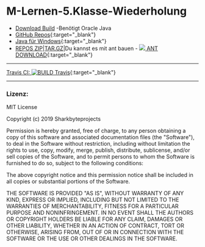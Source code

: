 # M-Lernen-5.Klasse-Wiederholung 

- [Download Build](https://github.com/Sharkbyteprojects/M-Lernen--5.Klasse-Wiederholung/releases/download/JAR/M-Lernen.jar) -Benötigt Oracle Java
- [GitHub Repos](https://github.com/Sharkbyteprojects/M-Lernen--5.Klasse-Wiederholung){:target="_blank"}
- [Java für Windows](https://www.java.com/de/){:target="_blank"}
- [REPOS ZIP](https://github.com/Sharkbyteprojects/M-Lernen--5.Klasse-Wiederholung/archive/master.zip)|[TAR.GZ](https://github.com/Sharkbyteprojects/M-Lernen--5.Klasse-Wiederholung/archive/master.tar.gz)|Du kannst es mit ant bauen - [![](https://ant.apache.org/images/project-logo.gif) ANT DOWNLOAD](https://www.apache.org/dist/ant/binaries/){:target="_blank"}

---
[Travis CI: ![BUILD Travis](https://api.travis-ci.org/Sharkbyteprojects/M-Lernen--5.Klasse-Wiederholung.svg?branch=master)](https://travis-ci.org/Sharkbyteprojects/M-Lernen--5.Klasse-Wiederholung){:target="_blank"}

---
### Lizenz:
MIT License

Copyright (c) 2019 Sharkbyteprojects

Permission is hereby granted, free of charge, to any person obtaining a copy
of this software and associated documentation files (the "Software"), to deal
in the Software without restriction, including without limitation the rights
to use, copy, modify, merge, publish, distribute, sublicense, and/or sell
copies of the Software, and to permit persons to whom the Software is
furnished to do so, subject to the following conditions:

The above copyright notice and this permission notice shall be included in all
copies or substantial portions of the Software.

THE SOFTWARE IS PROVIDED "AS IS", WITHOUT WARRANTY OF ANY KIND, EXPRESS OR
IMPLIED, INCLUDING BUT NOT LIMITED TO THE WARRANTIES OF MERCHANTABILITY,
FITNESS FOR A PARTICULAR PURPOSE AND NONINFRINGEMENT. IN NO EVENT SHALL THE
AUTHORS OR COPYRIGHT HOLDERS BE LIABLE FOR ANY CLAIM, DAMAGES OR OTHER
LIABILITY, WHETHER IN AN ACTION OF CONTRACT, TORT OR OTHERWISE, ARISING FROM,
OUT OF OR IN CONNECTION WITH THE SOFTWARE OR THE USE OR OTHER DEALINGS IN THE
SOFTWARE.

